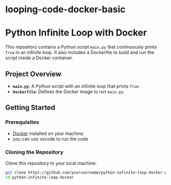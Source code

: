 # looping-code-docker-basic
# Python Infinite Loop with Docker

This repository contains a Python script `main.py` that continuously prints `True` in an infinite loop. It also includes a Dockerfile to build and run the script inside a Docker container.

## Project Overview

- **`main.py`**: A Python script with an infinite loop that prints `True`.
- **`Dockerfile`**: Defines the Docker image to run `main.py`.

## Getting Started

### Prerequisites

- [Docker](https://docs.docker.com/get-docker/) installed on your machine.
- you can use vscode to run the code

### Cloning the Repository

Clone this repository to your local machine:

```bash
git clone https://github.com/yourusername/python-infinite-loop-docker.git
cd python-infinite-loop-docker
